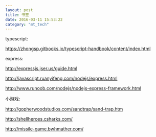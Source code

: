 ```yaml
---
layout: post
title: 书签
date: 2016-03-11 15:53:22
category: "mt_tech"
---
```


typescript: 

https://zhongsp.gitbooks.io/typescript-handbook/content/index.html

express:

http://expressjs.jser.us/guide.html

http://javascript.ruanyifeng.com/nodejs/express.html

http://www.runoob.com/nodejs/nodejs-express-framework.html

小游戏:

http://gopherwoodstudios.com/sandtrap/sand-trap.htm

http://shellheroes.csharks.com/

http://missile-game.bwhmather.com/

